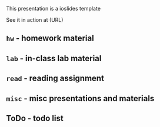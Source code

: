 This presentation is a ioslides template

See it in action at (URL)

## `hw` - homework material

## `lab` - in-class lab material

## `read` - reading assignment

## `misc` - misc presentations and materials

## ToDo - todo list


